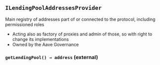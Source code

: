 ## `ILendingPoolAddressesProvider`



Main registry of addresses part of or connected to the protocol, including permissioned roles
- Acting also as factory of proxies and admin of those, so with right to change its implementations
- Owned by the Aave Governance



### `getLendingPool() → address` (external)








